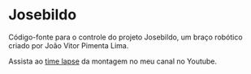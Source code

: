 # Josebildo

Código-fonte para o controle do projeto Josebildo, um braço robótico criado por
João Vitor Pimenta Lima.

Assista ao [time lapse](https://youtu.be/18alKAbCwxg) da montagem no meu canal
no Youtube.
